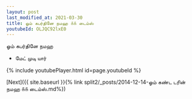 ```yaml
---
layout: post
last_modified_at: 2021-03-30
title: ஓம் கபர்தினே நமஹ ௧௧ டைம்ஸ்
youtubeId: OLJQC92lxE0
---
```

 
 
 ஓம் கபர்தினே நமஹ  
 
 -  மேட் முடி யார் 
 
  
 
  
 
 
 
 
 
 


{% include youtubePlayer.html id=page.youtubeId %}
 
[Next]({{ site.baseurl }}{% link  split2/_posts/2014-12-14-ஓம் கண்ட டரின் நமஹ ௧௧ டைம்ஸ்.md%})
 

